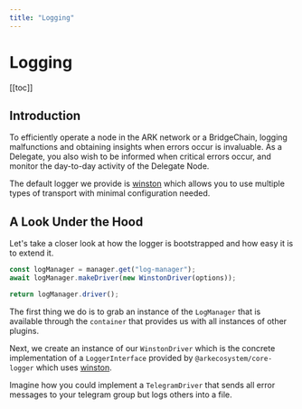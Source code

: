 ```yaml
---
title: "Logging"
---
```


# Logging

[[toc]]

## Introduction

To efficiently operate a node in the ARK network or a BridgeChain, logging malfunctions and obtaining insights when errors occur is invaluable. As a Delegate, you also wish to be informed when critical errors occur, and monitor the day-to-day activity of the Delegate Node.

The default logger we provide is [winston](https://github.com/winstonjs/winston) which allows you to use multiple types of transport with minimal configuration needed.

## A Look Under the Hood

Let's take a closer look at how the logger is bootstrapped and how easy it is to extend it.

```js
const logManager = manager.get("log-manager");
await logManager.makeDriver(new WinstonDriver(options));

return logManager.driver();
```

The first thing we do is to grab an instance of the `LogManager` that is available through the `container` that provides us with all instances of other plugins.

Next, we create an instance of our `WinstonDriver` which is the concrete implementation of a `LoggerInterface` provided by `@arkecosystem/core-logger` which uses [winston](https://github.com/winstonjs/winston).

Imagine how you could implement a `TelegramDriver` that sends all error messages to your telegram group but logs others into a file.
